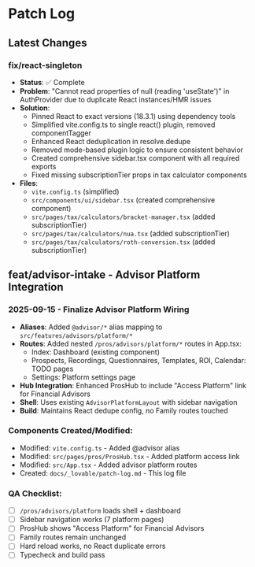 # Patch Log

## Latest Changes

### fix/react-singleton  
- **Status**: ✅ Complete
- **Problem**: "Cannot read properties of null (reading 'useState')" in AuthProvider due to duplicate React instances/HMR issues
- **Solution**:
  - Pinned React to exact versions (18.3.1) using dependency tools
  - Simplified vite.config.ts to single react() plugin, removed componentTagger
  - Enhanced React deduplication in resolve.dedupe
  - Removed mode-based plugin logic to ensure consistent behavior
  - Created comprehensive sidebar.tsx component with all required exports
  - Fixed missing subscriptionTier props in tax calculator components
- **Files**:
  - `vite.config.ts` (simplified)
  - `src/components/ui/sidebar.tsx` (created comprehensive component)
  - `src/pages/tax/calculators/bracket-manager.tsx` (added subscriptionTier)
  - `src/pages/tax/calculators/nua.tsx` (added subscriptionTier) 
  - `src/pages/tax/calculators/roth-conversion.tsx` (added subscriptionTier)

## feat/advisor-intake - Advisor Platform Integration

### 2025-09-15 - Finalize Advisor Platform Wiring
- **Aliases**: Added `@advisor/*` alias mapping to `src/features/advisors/platform/*`
- **Routes**: Added nested `/pros/advisors/platform/*` routes in App.tsx:
  - Index: Dashboard (existing component)
  - Prospects, Recordings, Questionnaires, Templates, ROI, Calendar: TODO pages
  - Settings: Platform settings page
- **Hub Integration**: Enhanced ProsHub to include "Access Platform" link for Financial Advisors
- **Shell**: Uses existing `AdvisorPlatformLayout` with sidebar navigation
- **Build**: Maintains React dedupe config, no Family routes touched

### Components Created/Modified:
- Modified: `vite.config.ts` - Added @advisor alias
- Modified: `src/pages/pros/ProsHub.tsx` - Added platform access link
- Modified: `src/App.tsx` - Added advisor platform routes
- Created: `docs/_lovable/patch-log.md` - This log file

### QA Checklist:
- [ ] `/pros/advisors/platform` loads shell + dashboard
- [ ] Sidebar navigation works (7 platform pages)
- [ ] ProsHub shows "Access Platform" for Financial Advisors
- [ ] Family routes remain unchanged
- [ ] Hard reload works, no React duplicate errors
- [ ] Typecheck and build pass